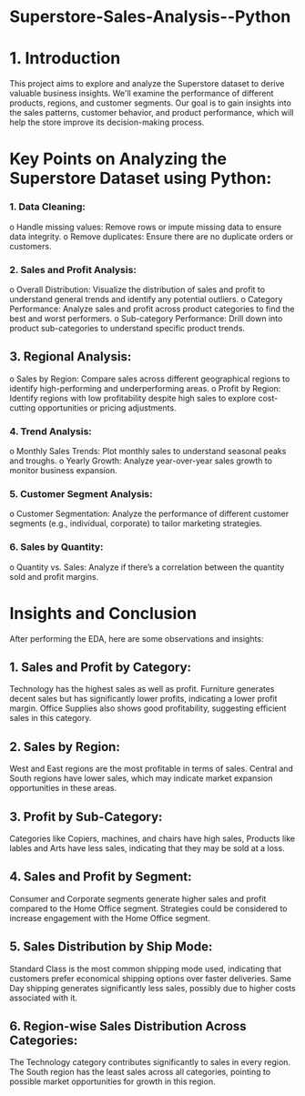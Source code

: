 # Superstore-Sales-Analysis--Python
# 1. Introduction

This project aims to explore and analyze the Superstore dataset to derive valuable business insights. We'll examine the performance of different products, regions, and customer segments. Our goal is to gain insights into the sales patterns, customer behavior, and product performance, which will help the store improve its decision-making process.


# Key Points on Analyzing the Superstore Dataset using Python:
### 1.	Data Cleaning:
o	Handle missing values: Remove rows or impute missing data to ensure data integrity.
o	Remove duplicates: Ensure there are no duplicate orders or customers.
### 2.	Sales and Profit Analysis:
o	Overall Distribution: Visualize the distribution of sales and profit to understand general trends and identify any potential outliers.
o	Category Performance: Analyze sales and profit across product categories to find the best and worst performers.
o	Sub-category Performance: Drill down into product sub-categories to understand specific product trends.
## 3.	Regional Analysis:
o	Sales by Region: Compare sales across different geographical regions to identify high-performing and underperforming areas.
o	Profit by Region: Identify regions with low profitability despite high sales to explore cost-cutting opportunities or pricing adjustments.
### 4.	Trend Analysis:
o	Monthly Sales Trends: Plot monthly sales to understand seasonal peaks and troughs.
o	Yearly Growth: Analyze year-over-year sales growth to monitor business expansion.
### 5.	Customer Segment Analysis:
o	Customer Segmentation: Analyze the performance of different customer segments (e.g., individual, corporate) to tailor marketing strategies.
### 6.	Sales by Quantity:
o	Quantity vs. Sales: Analyze if there’s a correlation between the quantity sold and profit margins.
# Insights and Conclusion
After performing the EDA, here are some observations and insights:


## 1. Sales and Profit by Category:
Technology has the highest sales as well as profit.
Furniture generates decent sales but has significantly lower profits, indicating a lower profit margin.
Office Supplies also shows good profitability, suggesting efficient sales in this category.

## 2. Sales by Region:
West and East regions are the most profitable in terms of sales.
Central and South regions have lower sales, which may indicate market expansion opportunities in these areas.

## 3. Profit by Sub-Category:
Categories like Copiers, machines, and chairs have high sales,
Products like lables and Arts have less sales, indicating that they may be sold at a loss.

## 4. Sales and Profit by Segment:
Consumer and Corporate segments generate higher sales and profit compared to the Home Office segment.
Strategies could be considered to increase engagement with the Home Office segment.
    
## 5. Sales Distribution by Ship Mode:
Standard Class is the most common shipping mode used, indicating that customers prefer economical shipping options over faster deliveries.
Same Day shipping generates significantly less sales, possibly due to higher costs associated with it.
    
## 6. Region-wise Sales Distribution Across Categories:
The Technology category contributes significantly to sales in every region.
The South region has the least sales across all categories, pointing to possible market opportunities for growth in this region.
